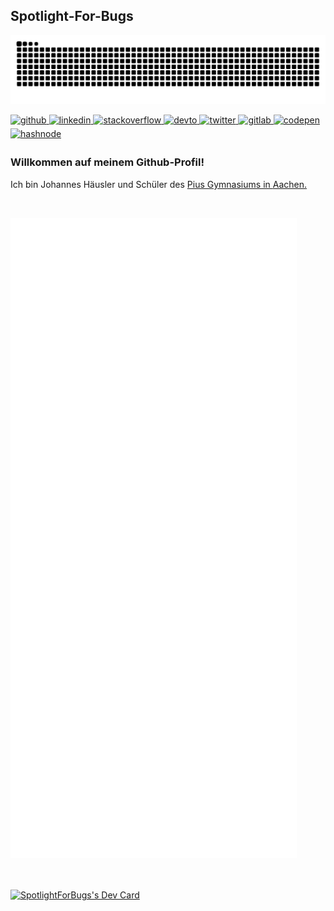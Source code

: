 ## Spotlight-For-Bugs 
<a href="#">
 
![GitHub Snake dark](https://github.com/SpotlightForBugs/Spotlightforbugs/blob/output/github-contribution-grid-snake-dark.svg?)


</a>

<a href="https://github.com/Spotlightforbugs" target="_blank">
<img src=https://img.shields.io/badge/github-%2324292e.svg?&style=for-the-badge&logo=github&logoColor=white alt=github style="margin-bottom: 5px;" />
</a>
<a href="https://www.linkedin.com/in/spotlightforbugs-%E2%A0%80-01876b24b" target="_blank">
<img src=https://img.shields.io/badge/linkedin-%231E77B5.svg?&style=for-the-badge&logo=linkedin&logoColor=white alt=linkedin style="margin-bottom: 5px;" />
</a>
<a href="https://stackoverflow.com/users/19249165/spotlightforbugs" target="_blank">
<img src=https://img.shields.io/badge/stackoverflow-%23F28032.svg?&style=for-the-badge&logo=stackoverflow&logoColor=white alt=stackoverflow style="margin-bottom: 5px;" />
</a>
<a href="https://dev.to/spotlightforbugs" target="_blank">
<img src=https://img.shields.io/badge/dev.to-%2308090A.svg?&style=for-the-badge&logo=dev.to&logoColor=white alt=devto style="margin-bottom: 5px;" />
</a>
<a href="https://twitter.com/ro9w3u84r093r9o" target="_blank">
<img src=https://img.shields.io/badge/twitter-%2300acee.svg?&style=for-the-badge&logo=twitter&logoColor=white alt=twitter style="margin-bottom: 5px;" />
</a>
<a href="https://gitlab.com/SpotlightForBugs" target="_blank">
<img src=https://img.shields.io/badge/gitlab-330F63.svg?&style=for-the-badge&logo=gitlab&logoColor=white alt=gitlab style="margin-bottom: 5px;" />
</a>
<a href="https://codepen.io/SpotlightForBugs" target="_blank">
<img src=https://img.shields.io/badge/codepen-%23131417.svg?&style=for-the-badge&logo=codepen&logoColor=white alt=codepen style="margin-bottom: 5px;" />
</a>
<a href="https://hashnode.com/@Spotlightforbugs" target="_blank">
<img src=https://img.shields.io/badge/hashnode-%232962FF.svg?&style=for-the-badge&logo=hashnode&logoColor=white alt=hashnode style="margin-bottom: 5px;" />
</a>  
  



### Willkommen auf meinem Github-Profil!  
Ich bin Johannes Häusler und Schüler des [Pius Gymnasiums in ](https://pius-gymnasium.de/) [Aachen.](https://aachen.de)
  
  

<br/>  




<a href="#">


![Metrics](https://github.com/SpotlightForBugs/Spotlightforbugs/blob/Pro/github-metrics.svg?)



</a>
<br>
<br>
<a href="https://app.daily.dev/SlightForBugs"><img src="https://github.com/SpotlightForBugs/Spotlightforbugs/blob/Pro/devcard.svg?" width="200" alt="SpotlightForBugs's Dev Card"/></a>

